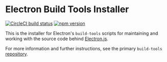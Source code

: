 # Electron Build Tools Installer

[![CircleCI build status](https://circleci.com/gh/electron/build-tools-installer/tree/main.svg?style=shield)](https://circleci.com/gh/electron/build-tools-installer/tree/main)
[![npm version](http://img.shields.io/npm/v/@electron/build-tools.svg)](https://npmjs.org/package/@electron/build-tools)

This is the installer for Electron's `build-tools` scripts for maintaining and working with the source code behind [Electron.js](http://electronjs.org/).

For more information and further instructions, see the primary `build-tools` [repository](https://github.com/electron/build-tools).
